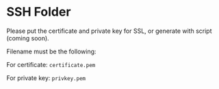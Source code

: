 # SSH Folder

Please put the certificate and private key for SSL, or generate with script (coming soon).

Filename must be the following:

For certificate: `certificate.pem`

For private key: `privkey.pem`
